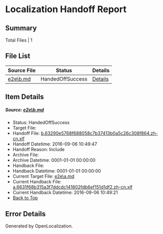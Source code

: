 # <a name='report-top'></a> Localization Handoff Report

## Summary
 Total Files | 1

## File List
 Source File | Status | Details 
 ----------- | ------ | ------- 
 [e2e\b.md](https://github.com/OpenLocalizationTestOrg/ol-test0/blob/46b60f67a7dd6cea1329b24b789d5be55b73875c/e2e/b.md) | HandedOffSuccess | [Details](#0436b06c3d08123543d1380f067dbf8a4e2c032c2)

## Item Details
##### <a name='0436b06c3d08123543d1380f067dbf8a4e2c032c2'></a> Source: [e2e\b.md](https://github.com/OpenLocalizationTestOrg/ol-test0/blob/46b60f67a7dd6cea1329b24b789d5be55b73875c/e2e/b.md)
* Status: HandedOffSuccess
* Target File: 
* Handoff File: [b.63290e5768f688058c7b37413b0a5c26c308f864.zh-cn.xlf](https://github.com/OpenLocalizationTestOrg/ol-test0-handoff/blob/a1c9cf3260fd8c417e2ffaf6dd823571416bb841/ol-handoff/OpenLocalizationTestOrg/ol-test0-zhcn/ci/ht/b.63290e5768f688058c7b37413b0a5c26c308f864.zh-cn.xlf)
* Handoff Datetime: 2016-09-06 10:49:47
* Handoff Reason: Include
* Archive File: 
* Archive Datetime: 0001-01-01 00:00:00
* Handback File: 
* Handback Datetime: 0001-01-01 00:00:00
* Current Target File: [e2e\a.md](https://github.com/OpenLocalizationTestOrg/ol-test0-zhcn/blob/d8daceb4b1abdfead2ff869cf78b523abba0ea55/e2e/a.md)
* Current Handback File: [a.6631f68b315a3f7ddcdc141802fdb6ef151d1df2.zh-cn.xlf](https://github.com/OpenLocalizationTestOrg/ol-test0-handback/blob/c28edcca58918258b694e29ed69354b0c3964167/ol-handback/OpenLocalizationTestOrg/ol-test0-zhcn/ci/ht/a.6631f68b315a3f7ddcdc141802fdb6ef151d1df2.zh-cn.xlf)
* Current Handback Datetime: 2016-09-06 10:49:21
* [Back to Top](#report-top)


## Error Details

Generated by OpenLocalization.
